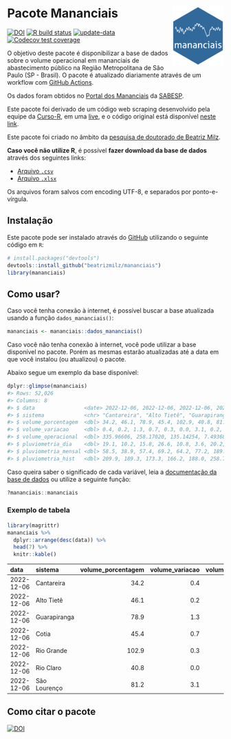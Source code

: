 
<!-- README.md is generated from README.Rmd. Please edit that file -->

# Pacote Mananciais <img src="man/figures/hexlogo.png" align="right" width = "120px"/>

<!-- badges: start -->

[![DOI](https://zenodo.org/badge/DOI/10.5281/zenodo.4733056.svg)](https://doi.org/10.5281/zenodo.4733056)
[![R build
status](https://github.com/beatrizmilz/mananciais/workflows/R-CMD-check/badge.svg)](https://github.com/beatrizmilz/mananciais/actions)
[![update-data](https://github.com/beatrizmilz/mananciais/actions/workflows/2-update_data.yaml/badge.svg)](https://github.com/beatrizmilz/mananciais/actions/workflows/2-update_data.yaml)
[![Codecov test
coverage](https://codecov.io/gh/beatrizmilz/mananciais/branch/master/graph/badge.svg)](https://codecov.io/gh/beatrizmilz/mananciais?branch=master)
<!-- badges: end -->

O objetivo deste pacote é disponibilizar a base de dados sobre o volume
operacional em mananciais de abastecimento público na Região
Metropolitana de São Paulo (SP - Brasil). O pacote é atualizado
diariamente através de um workflow com [GitHub
Actions](https://github.com/beatrizmilz/mananciais/actions).

Os dados foram obtidos no [Portal dos
Mananciais](http://mananciais.sabesp.com.br/Situacao) da
[SABESP](http://site.sabesp.com.br/site/Default.aspx).

Este pacote foi derivado de um código web scraping desenvolvido pela
equipe da [Curso-R](https://www.curso-r.com/), em uma
[live](https://youtu.be/jvZIxrMmOcQ), e o código original está
disponível [neste
link](https://github.com/curso-r/lives/blob/master/drafts/20200730_scraper_sabesp.R).

Este pacote foi criado no âmbito da [pesquisa de doutorado de Beatriz
Milz](https://beatrizmilz.github.io/tese/).

**Caso você não utilize R**, é possível **fazer download da base de
dados** através dos seguintes links:

- [Arquivo
  `.csv`](https://github.com/beatrizmilz/mananciais/raw/master/inst/extdata/mananciais.csv)
- [Arquivo
  `.xlsx`](https://github.com/beatrizmilz/mananciais/blob/master/inst/extdata/mananciais.xlsx?raw=true)

Os arquivos foram salvos com encoding UTF-8, e separados por
ponto-e-vírgula.

## Instalação

Este pacote pode ser instalado através do [GitHub](https://github.com/)
utilizando o seguinte código em `R`:

``` r
# install.packages("devtools")
devtools::install_github("beatrizmilz/mananciais")
library(mananciais)
```

## Como usar?

Caso você tenha conexão à internet, é possível buscar a base atualizada
usando a função `dados_mananciais()`:

``` r
mananciais <- mananciais::dados_mananciais() 
```

Caso você não tenha conexão à internet, você pode utilizar a base
disponível no pacote. Porém as mesmas estarão atualizadas até a data em
que você instalou (ou atualizou) o pacote.

Abaixo segue um exemplo da base disponível:

``` r
dplyr::glimpse(mananciais)
#> Rows: 52,026
#> Columns: 8
#> $ data                <date> 2022-12-06, 2022-12-06, 2022-12-06, 2022-12-06, 2…
#> $ sistema             <chr> "Cantareira", "Alto Tietê", "Guarapiranga", "Cotia…
#> $ volume_porcentagem  <dbl> 34.2, 46.1, 78.9, 45.4, 102.9, 40.8, 81.2, 33.8, 4…
#> $ volume_variacao     <dbl> 0.4, 0.2, 1.3, 0.7, 0.3, 0.0, 3.1, 0.2, 0.2, 0.9, …
#> $ volume_operacional  <dbl> 335.96606, 258.17020, 135.14254, 7.49368, 115.4548…
#> $ pluviometria_dia    <dbl> 19.1, 10.2, 15.8, 26.6, 10.8, 3.6, 20.2, 8.0, 11.8…
#> $ pluviometria_mensal <dbl> 58.5, 38.9, 57.4, 69.2, 64.2, 77.2, 189.2, 39.4, 2…
#> $ pluviometria_hist   <dbl> 209.9, 189.3, 173.3, 166.2, 188.0, 258.7, 211.9, 2…
```

Caso queira saber o significado de cada variável, leia a [documentação
da base de
dados](https://beatrizmilz.github.io/mananciais/reference/mananciais.html)
ou utilize a seguinte função:

``` r
?mananciais::mananciais
```

### Exemplo de tabela

``` r
library(magrittr)
mananciais %>% 
  dplyr::arrange(desc(data)) %>% 
  head(7) %>%
  knitr::kable()
```

| data       | sistema      | volume_porcentagem | volume_variacao | volume_operacional | pluviometria_dia | pluviometria_mensal | pluviometria_hist |
|:-----------|:-------------|-------------------:|----------------:|-------------------:|-----------------:|--------------------:|------------------:|
| 2022-12-06 | Cantareira   |               34.2 |             0.4 |          335.96606 |             19.1 |                58.5 |             209.9 |
| 2022-12-06 | Alto Tietê   |               46.1 |             0.2 |          258.17020 |             10.2 |                38.9 |             189.3 |
| 2022-12-06 | Guarapiranga |               78.9 |             1.3 |          135.14254 |             15.8 |                57.4 |             173.3 |
| 2022-12-06 | Cotia        |               45.4 |             0.7 |            7.49368 |             26.6 |                69.2 |             166.2 |
| 2022-12-06 | Rio Grande   |              102.9 |             0.3 |          115.45480 |             10.8 |                64.2 |             188.0 |
| 2022-12-06 | Rio Claro    |               40.8 |             0.0 |            5.57561 |              3.6 |                77.2 |             258.7 |
| 2022-12-06 | São Lourenço |               81.2 |             3.1 |           72.09237 |             20.2 |               189.2 |             211.9 |

## Como citar o pacote

[![DOI](https://zenodo.org/badge/DOI/10.5281/zenodo.4733056.svg)](https://doi.org/10.5281/zenodo.4733056)
